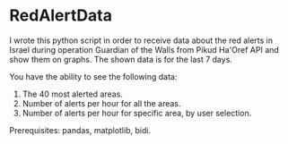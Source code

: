 # RedAlertData

I wrote this python script in order to receive data about the red alerts in Israel during operation Guardian of the Walls from Pikud Ha'Oref API and show them on graphs.
The shown data is for the last 7 days.

You have the ability to see the following data:

1. The 40 most alerted areas.
2. Number of alerts per hour for all the areas.
3. Number of alerts per hour for specific area, by user selection.

Prerequisites: pandas, matplotlib, bidi.

